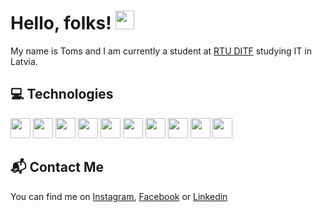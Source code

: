 # Hello, folks! <img src="https://raw.githubusercontent.com/MartinHeinz/MartinHeinz/master/wave.gif" width="30px">

My name is Toms and I am currently a student at [RTU DITF](https://www.rtu.lv/lv/ditf) studying IT in Latvia.

## 💻 Technologies

<p float="left">
  <img src="https://img.shields.io/badge/-TypeScript-3178C6?logo=typescript&logoColor=white&style=flat-square" height="32" />
  <img src="https://img.shields.io/badge/-JavaScript-F7DF1E?logo=javascript&logoColor=black&style=flat-square" height="32" />
  <img src="https://img.shields.io/badge/-NextJS-000000?logo=next.js&logoColor=white&style=flat-square" height="32" />
  <img src="https://img.shields.io/badge/-React-61DAFB?logo=react&logoColor=black&style=flat-square" height="32" />
  <img src="https://img.shields.io/badge/-Vue-4FC08D?logo=vue.js&logoColor=white&style=flat-square" height="32" />
  <img src="https://img.shields.io/badge/-Python-3776AB?logo=python&logoColor=white&style=flat-square" height="32" />
  <img src="https://img.shields.io/badge/-Flutter-02569B?logo=flutter&logoColor=white&style=flat-square" height="32" />
  <img src="https://img.shields.io/badge/-Firebase-FFCA28?logo=firebase&logoColor=black&style=flat-square" height="32" />
  <img src="https://img.shields.io/badge/-Node.js-339933?logo=node.js&logoColor=white&style=flat-square" height="32" />
  <img src="https://img.shields.io/badge/-Webpack-8DD6F9?logo=webpack&logoColor=black&style=flat-square" height="32" />
</p>

## 📬 Contact Me

You can find me on [Instagram]([1]), [Facebook]([2]) or [Linkedin]([3])

[1]: https://instagram.com/tomszir
[2]: https://www.facebook.com/profile.php?id=100012095777178
[3]: https://www.linkedin.com/in/toms-zvirbulis/

